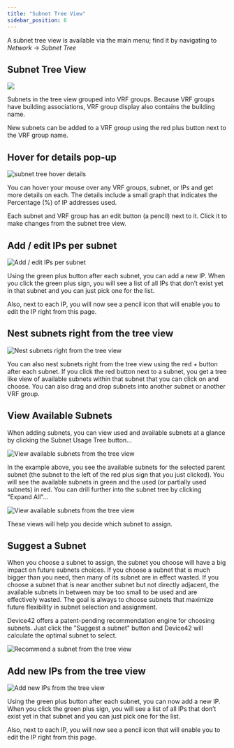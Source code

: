 ```yaml
---
title: "Subnet Tree View"
sidebar_position: 6
---
```


A subnet tree view is available via the main menu; find it by navigating to _Network_ -> _Subnet Tree_

## Subnet Tree View

![](/assets/images/subnet_tree_view-1512.png)

Subnets in the tree view grouped into VRF groups. Because VRF groups have building associations, VRF group display also contains the building name.

New subnets can be added to a VRF group using the red plus button next to the VRF group name.

## Hover for details pop-up

![subnet tree hover details](/assets/images/hover_subnet_tree.png)

You can hover your mouse over any VRF groups, subnet, or IPs and get more details on each. The details include a small graph that indicates the Percentage (%) of IP addresses used.

Each subnet and VRF group has an edit button (a pencil) next to it. Click it to make changes from the subnet tree view.

## Add / edit IPs per subnet

![Add / edit IPs per subnet](/assets/images/wpid6691-media_1424648468104.png)

Using the green plus button after each subnet, you can add a new IP. When you click the green plus sign, you will see a list of all IPs that don’t exist yet in that subnet and you can just pick one for the list.

Also, next to each IP, you will now see a pencil icon that will enable you to edit the IP right from this page.

## Nest subnets right from the tree view

![Nest subnets right from the tree view](/assets/images/wpid6689-media_1424645974037.png)

You can also nest subnets right from the tree view using the red + button after each subnet. If you click the red button next to a subnet, you get a tree like view of available subnets within that subnet that you can click on and choose. You can also drag and drop subnets into another subnet or another VRF group.

## View Available Subnets

When adding subnets, you can view used and available subnets at a glance by clicking the Subnet Usage Tree button...

![View available subnets from the tree view](/assets/images/subnet-tree-availability-1.png)

In the example above, you see the available subnets for the selected parent subnet (the subnet to the left of the red plus sign that you just clicked). You will see the available subnets in green and the used (or partially used subnets) in red. You can drill further into the subnet tree by clicking "Expand All"...

![View available subnets from the tree view](/assets/images/subnet-tree-availability-2.png)

These views will help you decide which subnet to assign.

## Suggest a Subnet

When you choose a subnet to assign, the subnet you choose will have a big impact on future subnets choices. If you choose a subnet that is much bigger than you need, then many of its subnet are in effect wasted. If you choose a subnet that is near another subnet but not directly adjacent, the available subnets in between may be too small to be used and are effectively wasted. The goal is always to choose subnets that maximize future flexibility in subnet selection and assignment.

Device42 offers a patent-pending recommendation engine for choosing subnets. Just click the "Suggest a subnet" button and Device42 will calculate the optimal subnet to select.

![Recommend a subnet from the tree view](/assets/images/subnet-tree-suggest-1.png)

## Add new IPs from the tree view

![Add new IPs from the tree view](/assets/images/wpid6690-media_1424646022240.png)

Using the green plus button after each subnet, you can now add a new IP. When you click the green plus sign, you will see a list of all IPs that don’t exist yet in that subnet and you can just pick one for the list.

Also, next to each IP, you will now see a pencil icon that will enable you to edit the IP right from this page.
